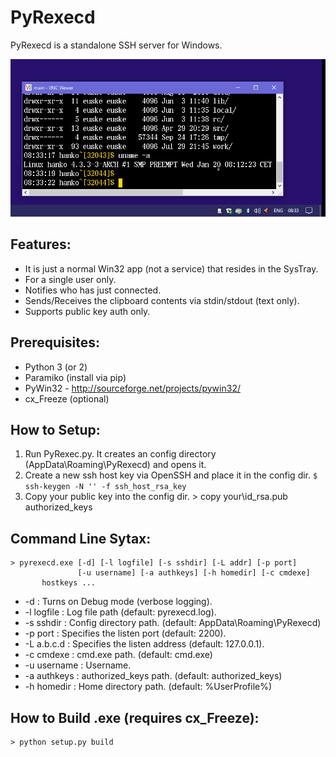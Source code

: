 # PyRexecd

PyRexecd is a standalone SSH server for Windows.

![PyRexecd Screenshot](docs/pyrexecd.gif)

## Features:

  * It is just a normal Win32 app (not a service) that resides in the SysTray.
  * For a single user only.
  * Notifies who has just connected.
  * Sends/Receives the clipboard contents via stdin/stdout (text only).
  * Supports public key auth only.

## Prerequisites:

  * Python 3 (or 2)
  * Paramiko (install via pip)
  * PyWin32 - http://sourceforge.net/projects/pywin32/
  * cx_Freeze (optional)

## How to Setup:

  1. Run PyRexec.py. It creates an config directory
     (AppData\Roaming\PyRexecd) and opens it.
  1. Create a new ssh host key via OpenSSH and place it in the config dir.
    `$ ssh-keygen -N '' -f ssh_host_rsa_key`
  1. Copy your public key into the config dir.
    > copy your\id_rsa.pub authorized_keys

## Command Line Sytax:

    > pyrexecd.exe [-d] [-l logfile] [-s sshdir] [-L addr] [-p port]
                   [-u username] [-a authkeys] [-h homedir] [-c cmdexe]
		   hostkeys ...
		   
  * -d : Turns on Debug mode (verbose logging).
  * -l logfile : Log file path (default: pyrexecd.log).
  * -s sshdir : Config directory path. (default: AppData\Roaming\PyRexecd)
  * -p port : Specifies the listen port (default: 2200). 
  * -L a.b.c.d : Specifies the listen address (default: 127.0.0.1).
  * -c cmdexe : cmd.exe path. (default: cmd.exe)
  * -u username : Username.
  * -a authkeys : authorized_keys path. (default: authorized_keys)
  * -h homedir : Home directory path. (default: %UserProfile%)

## How to Build .exe (requires cx_Freeze):

    > python setup.py build
